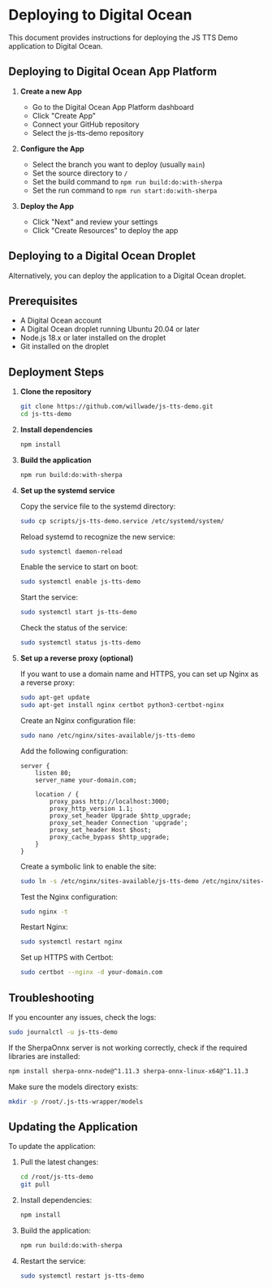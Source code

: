 # Deploying to Digital Ocean

This document provides instructions for deploying the JS TTS Demo application to Digital Ocean.

## Deploying to Digital Ocean App Platform

1. **Create a new App**
   - Go to the Digital Ocean App Platform dashboard
   - Click "Create App"
   - Connect your GitHub repository
   - Select the js-tts-demo repository

2. **Configure the App**
   - Select the branch you want to deploy (usually `main`)
   - Set the source directory to `/`
   - Set the build command to `npm run build:do:with-sherpa`
   - Set the run command to `npm run start:do:with-sherpa`

3. **Deploy the App**
   - Click "Next" and review your settings
   - Click "Create Resources" to deploy the app

## Deploying to a Digital Ocean Droplet

Alternatively, you can deploy the application to a Digital Ocean droplet.

## Prerequisites

- A Digital Ocean account
- A Digital Ocean droplet running Ubuntu 20.04 or later
- Node.js 18.x or later installed on the droplet
- Git installed on the droplet

## Deployment Steps

1. **Clone the repository**

   ```bash
   git clone https://github.com/willwade/js-tts-demo.git
   cd js-tts-demo
   ```

2. **Install dependencies**

   ```bash
   npm install
   ```

3. **Build the application**

   ```bash
   npm run build:do:with-sherpa
   ```

4. **Set up the systemd service**

   Copy the service file to the systemd directory:

   ```bash
   sudo cp scripts/js-tts-demo.service /etc/systemd/system/
   ```

   Reload systemd to recognize the new service:

   ```bash
   sudo systemctl daemon-reload
   ```

   Enable the service to start on boot:

   ```bash
   sudo systemctl enable js-tts-demo
   ```

   Start the service:

   ```bash
   sudo systemctl start js-tts-demo
   ```

   Check the status of the service:

   ```bash
   sudo systemctl status js-tts-demo
   ```

5. **Set up a reverse proxy (optional)**

   If you want to use a domain name and HTTPS, you can set up Nginx as a reverse proxy:

   ```bash
   sudo apt-get update
   sudo apt-get install nginx certbot python3-certbot-nginx
   ```

   Create an Nginx configuration file:

   ```bash
   sudo nano /etc/nginx/sites-available/js-tts-demo
   ```

   Add the following configuration:

   ```nginx
   server {
       listen 80;
       server_name your-domain.com;

       location / {
           proxy_pass http://localhost:3000;
           proxy_http_version 1.1;
           proxy_set_header Upgrade $http_upgrade;
           proxy_set_header Connection 'upgrade';
           proxy_set_header Host $host;
           proxy_cache_bypass $http_upgrade;
       }
   }
   ```

   Create a symbolic link to enable the site:

   ```bash
   sudo ln -s /etc/nginx/sites-available/js-tts-demo /etc/nginx/sites-enabled/
   ```

   Test the Nginx configuration:

   ```bash
   sudo nginx -t
   ```

   Restart Nginx:

   ```bash
   sudo systemctl restart nginx
   ```

   Set up HTTPS with Certbot:

   ```bash
   sudo certbot --nginx -d your-domain.com
   ```

## Troubleshooting

If you encounter any issues, check the logs:

```bash
sudo journalctl -u js-tts-demo
```

If the SherpaOnnx server is not working correctly, check if the required libraries are installed:

```bash
npm install sherpa-onnx-node@^1.11.3 sherpa-onnx-linux-x64@^1.11.3
```

Make sure the models directory exists:

```bash
mkdir -p /root/.js-tts-wrapper/models
```

## Updating the Application

To update the application:

1. Pull the latest changes:

   ```bash
   cd /root/js-tts-demo
   git pull
   ```

2. Install dependencies:

   ```bash
   npm install
   ```

3. Build the application:

   ```bash
   npm run build:do:with-sherpa
   ```

4. Restart the service:

   ```bash
   sudo systemctl restart js-tts-demo
   ```
